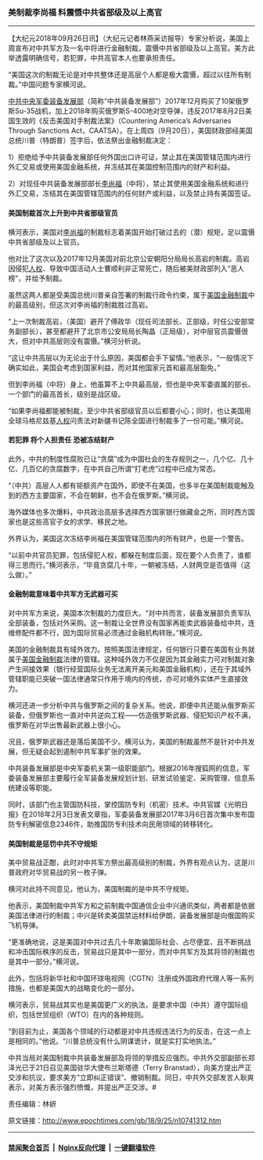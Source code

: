 ### 美制裁李尚福 料震慑中共省部级及以上高官
------------------------

<p>【大纪元2018年09月26日讯】（大纪元记者林燕采访报导）专家分析说，美国上周宣布对中共军方及一名中将进行金融制裁，震慑中共省部级及以上高官。美方此举透露明确信号，若犯罪，中共高官本人也要承担责任。</p>
<p>“美国这次的制裁无论是对中共整体还是高层个人都是极大震慑，超过以往所有制裁。”中国问题专家横河说。</p>
<p><a href="http://www.epochtimes.com/gb/tag/%E4%B8%AD%E5%85%B1%E4%B8%AD%E5%A4%AE%E5%86%9B%E5%A7%94%E8%A3%85%E5%A4%87%E5%8F%91%E5%B1%95%E9%83%A8.html">中共中央军委装备发展部</a>（简称“中共装备发展部”）2017年12月购买了10架俄罗斯Su-35战机，加上2018年购买俄罗斯S-400地对空导弹，违反2017年8月2日美国生效的《反击美国对手制裁法案》（Countering America’s Adversaries Through Sanctions Act，CAATSA）。在上周四（9月20日），美国财政部经美国总统川普（特朗普）签字后，依法祭出金融制裁决定：</p>
<p>1）拒绝给予中共装备发展部任何外国出口许可证，禁止其在美国管辖范围内进行外汇交易或使用美国金融系统，并冻结其在美国控制范围内的财产和利益。</p>
<p>2）对现任中共装备发展部部长<a href="http://www.epochtimes.com/gb/tag/%E6%9D%8E%E5%B0%9A%E7%A6%8F.html">李尚福</a>（中将），禁止其使用美国金融系统和进行外汇交易，冻结其在美国管辖范围内的任何财产或利益，以及禁止持有美国签证。</p>
<h4>美国制裁首次上升到中共省部级官员</h4>
<p>横河表示，美国对<a href="http://www.epochtimes.com/gb/tag/%E6%9D%8E%E5%B0%9A%E7%A6%8F.html">李尚福</a>的制裁标志着美国开始打破过去的（潜）规矩，足以震慑中共省部级及以上官员。</p>
<p>他对比了这次以及2017年12月美国对前北京公安朝阳分局局长高岩的制裁。高岩因侵犯<a href="http://www.epochtimes.com/gb/tag/%E4%BA%BA%E6%9D%83.html">人权</a>、导致中国活动人士曹顺利非正常死亡，随后被美财政部列入“恶人榜”，并给予制裁。</p>
<p>虽然这两人都是受美国总统川普亲自签署的制裁行政令约束，属于<a href="http://www.epochtimes.com/gb/tag/%E7%BE%8E%E5%9B%BD%E9%87%91%E8%9E%8D%E5%88%B6%E8%A3%81.html">美国金融制裁</a>中的最高级别，但这次对李尚福的制裁胜过高岩。</p>
<p>“上一次制裁高岩，（美国）避开了傅政华（现任司法部长、正部级，时任公安部常务副部长），甚至都避开了北京市公安局局长陶晶（正局级），对中层官员震慑很大，但对中共高层则没有震慑。”横河分析说。</p>
<p>“这让中共高层以为无论出于什么原因，美国都会手下留情。”他表示，“一般情况下确实如此，美国会考虑到国家利益，而对其他国家元首和最高层豁免。”</p>
<p>但到李尚福（中将）身上，他虽算不上中共最高层，但也是中央军委直属的部长、一个部门的最高首长，级别是战区级。</p>
<p>“如果李尚福都能被制裁，至少中共省部级官员以后都要小心；同时，也让美国用全球马格尼兹基<a href="http://www.epochtimes.com/gb/tag/%E4%BA%BA%E6%9D%83.html">人权</a>问责法对新疆书记陈全国进行制裁多了一份可能。”横河说。</p>
<h4>若犯罪 将个人担责任 恐被冻结财产</h4>
<p>此外，中共的制度性腐败已让“贪腐”成为中国社会的生存规则之一，几个亿、几十亿、几百亿的贪腐数字，在中共自己所谓“打老虎”过程中已成为常态。</p>
<p>“（中共）高层人人都有钜额资产在国外，即使不在美国，也多半在美国制裁能触及到的西方主要国家，不会在朝鲜，也不会在俄罗斯。”横河说。</p>
<p>海外媒体也多次爆料，中共政治高层多选择西方国家银行做藏金之所，同时西方国家也是这些高官子女的求学、移民之地。</p>
<p>外界认为，美国这次冻结李尚福在美国管辖范围内的所有财产，也是一个警告。</p>
<p>“以前中共官员犯罪，包括侵犯人权，都躲在制度后面，现在要个人负责了，谁都得三思而行。”横河表示，“毕竟贪腐几十年，一朝被冻结，人财两空是否值得（这么做）。”</p>
<h4>金融制裁意味着中共军方无武器可买</h4>
<p>对中共军方来说，美国本次制裁的力度巨大。“对中共而言，装备发展部负责军队全部装备，包括对外采购。这一制裁让全世界没有国家再能卖武器装备给中共，连维修配件都不行，因为国际贸易必须通过金融机构转账。”横河说。</p>
<p>美国的金融制裁具有域外效力。按照美国法律规定，任何银行只要在美国有业务就属于<a href="http://www.epochtimes.com/gb/tag/%E7%BE%8E%E5%9B%BD%E9%87%91%E8%9E%8D%E5%88%B6%E8%A3%81.html">美国金融制裁</a>法律的管辖。这种域外效力不仅是因为其金融实力可对制裁对象产生间接效果（银行经营国际业务无法离开美元和美国金融机构），还在于其域外管辖职能已突破一国法律通常只作用于境内的传统，亦可对境外实体产生直接效力。</p>
<p>横河还进一步分析中共与俄罗斯之间的复杂关系。他说，即便中共还能从俄罗斯买装备，但俄罗斯也一直对中共逆向工程——仿造俄罗斯武器、侵犯知识产权不满，俄罗斯在对华出售最新武器上很小心。</p>
<p>况且，俄罗斯武器还是落后美国不少。横河认为，美国的制裁虽然不是针对中共发展，但无疑会起到遏制中共军事扩张的效果。</p>
<p>中共装备发展部是中央军委机关第一级职能部门。根据2016年搜狐网的信息，军委装备发展部主要履行全军装备发展规划计划、研发试验鉴定、采购管理、信息系统建设等职能。</p>
<p>同时，该部门也主管国防科技，掌控国防专利（机密）技术。中共官媒《光明日报》在2018年2月3日发表文章指，军委装备发展部2017年3月6日首次集中发布国防专利解密信息2346件，助推国防专利技术向民用领域的转移转化。</p>
<h4>美国制裁是惩罚中共不守规矩</h4>
<p>美中贸易战正酣，此时对中共军方祭出最高级别的制裁，外界有观点认为，这是川普政府对华贸易战的另一枚子弹。</p>
<p>横河对此持不同意见，他认为，美国制裁的是中共不守规矩。</p>
<p>他表示，美国制裁中共军方和之前制裁中国通信企业中兴通讯类似，两者都是依据美国法律进行的制裁；中兴是转卖美国禁运材料给伊朗，装备发展部是向俄国购买飞机导弹。</p>
<p>“更准确地说，这是美国对中共过去几十年欺骗国际社会、占尽便宜、且不断挑战和冲击国际秩序的反击，贸易战只是其中一部分，而对中共军方及其将领的制裁也是其中一部分。”横河说。</p>
<p>此外，包括将新华社和中国环球电视网（CGTN）注册成外国政府代理人等一系列措施，也都是美国大的战略变化的一部分。</p>
<p>横河表示，贸易战其实也是美国更广义的执法，是要求中国（中共）遵守国际组织，包括世贸组织（WTO）在内的各种规则。</p>
<p>“到目前为止，美国各个领域的行动都是对中共违规违法行为的反击，在这一点上是相同的。”他说。“川普总统没有什么阴谋诡计，就是实打实地执法。”</p>
<p>中共当局对美国制裁中共装备发展部及将领的举措反应强烈。中共外交部副部长郑泽光已于21日召见美国驻华大使布兰斯塔德（Terry Branstad），向美方提出严正交涉和抗议，要求美方“立即纠正错误”、撤销制裁。同日，中共外交部发言人耿爽表示，对美方表示强烈愤慨，并提出严正交涉。#</p>
<p>责任编辑：林妍</p>

原文链接：http://www.epochtimes.com/gb/18/9/25/n10741312.htm


------------------------
#### [禁闻聚合首页](https://github.com/gfw-breaker/banned-news/blob/master/README.md) &nbsp;|&nbsp; [Nginx反向代理](https://github.com/gfw-breaker/open-proxy/blob/master/README.md) &nbsp;|&nbsp; [一键翻墙软件](https://github.com/gfw-breaker/nogfw/blob/master/README.md)